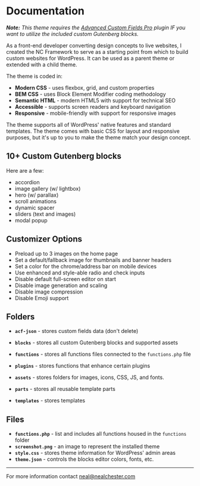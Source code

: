 # Documentation

***Note:** This theme requires the [Advanced Custom Fields Pro](https://www.advancedcustomfields.com/pro/) plugin IF you want to utilize the included custom Gutenberg blocks.*

As a front-end developer converting design concepts to live websites, I created the NC Framework to serve as a starting point from which to build custom websites for WordPress. It can be used as a parent theme or extended with a child theme. 

The theme is coded in:

* **Modern CSS** - uses flexbox, grid, and custom properties
* **BEM CSS** - uses Block Element Modifier coding methodology
* **Semantic HTML** - modern HTML5 with support for technical SEO
* **Accessible** - supports screen readers and keyboard navigation
* **Responsive** - mobile-friendly with support for responsive images

The theme supports all of WordPress' native features and standard templates. The theme comes with basic CSS for layout and responsive purposes, but it's up to you to make the theme match your design concept.


## 10+ Custom Gutenberg blocks

Here are a few:

  * accordion
  * image gallery (w/ lightbox)
  * hero (w/ parallax)
  * scroll animations
  * dynamic spacer
  * sliders (text and images)
  * modal popup

## Customizer Options

  * Preload up to 3 images on the home page
  * Set a default/fallback image for thumbnails and banner headers
  * Set a color for the chrome/address bar on mobile devices
  * Use enhanced and style-able radio and check inputs
  * Disable default full-screen editor on start
  * Disable image generation and scaling
  * Disable image compression
  * Disable Emoji support 


## Folders

* **`acf-json`** - stores custom fields data (don't delete)
* **`blocks`** - stores all custom Gutenberg blocks and supported assets

* **`functions`** - stores all functions files connected to the `functions.php` file
* **`plugins`** - stores functions that enhance certain plugins

* **`assets`** - stores folders for images, icons, CSS, JS, and fonts.
* **`parts`** - stores all reusable template parts
* **`templates`** - stores templates

## Files

* **`functions.php`** - list and includes all functions housed in the `functions` folder 
* **`screenshot.png`** - an image to represent the installed theme
* **`style.css`** - stores theme information for WordPress' admin areas
* **`theme.json`** - controls the blocks editor colors, fonts, etc.

***

For more information contact neal@nealchester.com